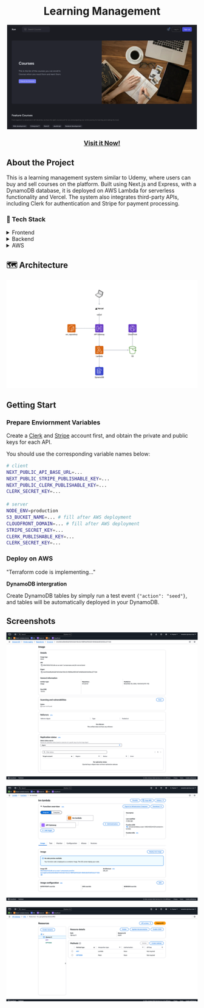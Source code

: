<div align="center">
  <h1>
    Learning Management
  </h1>
  <img src="./docs/home.png" alt="Homepage" width="500" />
  <h3>
    <a href="https://lm-prod.top">Visit it Now!</a>
	</h3>
</div>



## About the Project

This is a learning management system similar to Udemy, where users can buy and sell courses on the platform. Built using Next.js and Express, with a DynamoDB database, it is deployed on AWS Lambda for serverless functionality and Vercel. The system also integrates third-party APIs, including Clerk for authentication and Stripe for payment processing.



### 👾 Tech Stack

<details>
  <summary>Frontend</summary>
  <ul style="font-size:14px">
    <li>Next.js</li>
    <li>Tailwind css</li>
    <li>Shadcn</li>
    <li>Clerk</li>
    <li>Stripe</li>
    <li>Redux</li>
  </ul>
</details>

<details>
  <summary>Backend</summary>
  <ul style="font-size:14px">
    <li>Express</li>
    <li>Dynamoose</li>
  </ul>
</details>

<details>
  <summary>AWS</summary>
  <ul style="font-size:14px">
    <li>ECR</li>
    <li>Lambda</li>
    <li>DynamoDB</li>
    <li>S3</li>
    <li>CloudFront</li>
  </ul>
</details>



## 🗺️ Architecture

![Architecture](./docs/arc.png)



## Getting Start

### Prepare Enviornment Variables

Create a [Clerk](https://clerk.com/) and [Stripe](https://stripe.com/au?utm_campaign=APAC_AU_EN_Search_Brand_Core_EXA-PHR-21949502811&utm_medium=cpc&utm_source=google&ad_content=699300880290&utm_term=stripe&utm_matchtype=e&utm_adposition=&utm_device=c&gad_source=1&gclid=Cj0KCQiAr7C6BhDRARIsAOUKifgEmdGeDIgNZ8D-TKA8SCHHGuyU91UQt-Ioj1bYshhjMO3jTvZz1ekaApR4EALw_wcB) account first, and obtain the private and public keys for each API.

You should use the corresponding variable names below:

```bash
# client
NEXT_PUBLIC_API_BASE_URL=...
NEXT_PUBLIC_STRIPE_PUBLISHABLE_KEY=...
NEXT_PUBLIC_CLERK_PUBLISHABLE_KEY=...
CLERK_SECRET_KEY=...

# server
NODE_ENV=production
S3_BUCKET_NAME=... # fill after AWS deployment
CLOUDFRONT_DOMAIN=... # fill after AWS deployment
STRIPE_SECRET_KEY=...
CLERK_PUBLISHABLE_KEY=...
CLERK_SECRET_KEY=...
```



### Deploy on AWS

"Terraform code is implementing..."



**DynamoDB intergration**

Create DynamoDB tables by simply run a test event `{"action": "seed"}`, and tables will be automatically deployed in your DynamoDB.



## Screenshots

![ecr](./docs/ecr.png)



![lambda](./docs/lambda.png)



![gateway](./docs/api-gateway.png)

